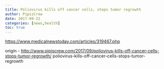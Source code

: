 ```yaml
---
title: Poliovirus kills off cancer cells, stops tumor regrowth
author: PipisCrew
date: 2017-09-22
categories: [news,health]
toc: true
---
```


https://www.medicalnewstoday.com/articles/319467.php

origin - http://www.pipiscrew.com/2017/09/poliovirus-kills-off-cancer-cells-stops-tumor-regrowth/ poliovirus-kills-off-cancer-cells-stops-tumor-regrowth